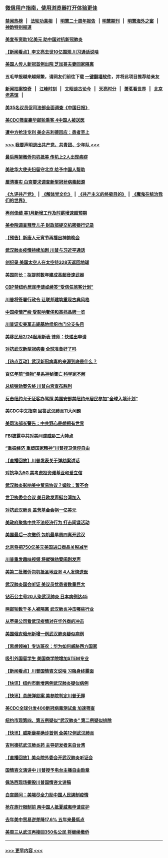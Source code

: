 ### [微信用户指南，使用浏览器打开体验更佳](https://github.com/gfw-breaker/banned-news1/blob/master/indexes/wechat-guide.md?t=0)
#### [禁闻热榜](热点新闻.md?t=0)  &nbsp;&nbsp;|&nbsp;&nbsp; [法轮功真相](https://github.com/gfw-breaker/truth/blob/master/README.md?t=0) &nbsp;&nbsp;|&nbsp;&nbsp; [明慧二十周年报告](https://github.com/gfw-breaker/mh-reports/blob/master/README.md?t=0) &nbsp;&nbsp;|&nbsp;&nbsp;[明慧期刊](https://github.com/gfw-breaker/mh-qikan) &nbsp;&nbsp;|&nbsp;&nbsp; [明慧海外之窗](https://github.com/gfw-breaker/mh-news/blob/master/README.md?t=0) &nbsp;&nbsp;|&nbsp;&nbsp; [神韵特别报道](https://github.com/gfw-breaker/mh-news/blob/master/shenyun.md?t=0)
#### [美宣布资助1亿美元 助中国对抗新冠肺炎](../pages/nsc412/n11852531.md?t=02080544) 
#### [【新闻看点】李文亮去世10亿围观 川习通话说啥](../pages/nsc412/n11852360.md?t=02080544) 
#### [美国人传人新冠首例出院 芝加哥夫妻回家隔离](../pages/nsc412/n11852452.md?t=02080544) 
#### 五毛举报越来越频繁，请网友们前往下载 [一键翻墙软件](https://github.com/gfw-breaker/ssr-accounts)，并将此项目推荐给亲友
#### [新闻拍案惊奇](https://github.com/gfw-breaker/banned-news1/blob/master/pages/link4.md) &nbsp;&nbsp;|&nbsp;&nbsp; [江峰时刻](https://github.com/gfw-breaker/banned-news1/blob/master/pages/link4.md) &nbsp;&nbsp;|&nbsp;&nbsp; [文昭谈古论今](https://github.com/gfw-breaker/banned-news1/blob/master/pages/link4.md) &nbsp;&nbsp;|&nbsp;&nbsp; [天亮时分](https://github.com/gfw-breaker/banned-news1/blob/master/pages/link4.md) &nbsp;&nbsp;|&nbsp;&nbsp; [萧茗看世界](https://github.com/gfw-breaker/banned-news1/blob/master/pages/link4.md) &nbsp;&nbsp;|&nbsp;&nbsp; [北京老茶馆](https://github.com/gfw-breaker/banned-news1/blob/master/pages/link4.md) &nbsp;&nbsp;|&nbsp;&nbsp; 
#### [美35名议员促司法部全面调查《中国日报》](../pages/nsc412/n11852435.md?t=02080544) 
#### [美CDC筛查豪华邮轮乘客 4中国人被送医](../pages/nsc412/n11852085.md?t=02080544) 
#### [遭中方抢注专利 美企吉利德回应：患者至上](../pages/nsc412/n11852037.md?t=02080544) 
#### [>>> 我要声明退出共产党、共青团、少年队 <<<](https://github.com/begood0513/goodnews/blob/master/quit/letter.md) 
#### [最后两架撤侨包机抵美 传机上2人出现病症](../pages/nsc412/n11852173.md?t=02080544) 
#### [美驻华大使夫妇留守北京 给予中国人帮助](../pages/nsc412/n11852165.md?t=02080544) 
#### [厘清事实 白宫要求调查新型冠状病毒起源](../pages/nsc412/n11852106.md?t=02080544) 
#### [《九评共产党》](https://github.com/begood0513/9ping.md/blob/master/README.md) &nbsp;|&nbsp; [《解体党文化》](../../../../jtdwh.md/blob/master/README.md)  &nbsp;|&nbsp; [《共产主义的终极目的》](../../../../gczydzjmd.md/blob/master/README.md) &nbsp;|&nbsp; [《魔鬼在统治我们的世界》](../../../../mgztzwmdsj.md/blob/master/README.md) 
#### [再创佳绩 美1月新增工作及时薪增速超预期](../pages/nsc412/n11852174.md?t=02080544) 
#### [美参院调查拜登儿子 财政部提交机密银行记录](../pages/nsc412/n11851808.md?t=02080544) 
#### [【预告】新唐人元宵节再播出神韵晚会](../pages/nsc412/n11843192.md?t=02080544) 
#### [武汉肺炎疫情持续加剧 川普与习近平通话](../pages/nsc412/n11851613.md?t=02080544) 
#### [创纪录 美国太空人在太空待328天返回地球](../pages/nsc412/n11851266.md?t=02080544) 
#### [美国防长：拟提前数年建成高超音速武器](../pages/nsc412/n11850959.md?t=02080544) 
#### [CBP禁纽约居民申请或续签“受信任旅客计划”](../pages/nsc412/n11850857.md?t=02080544) 
#### [川普将签署行政令 让联邦建筑重现古典风格](../pages/nsc412/n11850654.md?t=02080544) 
#### [中国疫情严峻 受影响奢侈和高档品牌一览](../pages/nsc412/n11850319.md?t=02080544) 
#### [川普证实美军击毙基地组织也门分支头目](../pages/nsc412/n11850383.md?t=02080544) 
#### [美移民局2/24起用新表 律师：快递出申请](../pages/nsc412/n11848220.md?t=02080544) 
#### [对抗武汉新型冠病毒 全球准备好了吗](../pages/nsc412/n11850142.md?t=02080544) 
#### [【热点互动】武汉新冠病毒的来源到底是什么？](../pages/nsc412/n11849749.md?t=02080544) 
#### [百亿年前“怪物”星系神秘骤亡 科学家不解](../pages/nsc412/n11849863.md?t=02080544) 
#### [总统弹劾案告终 川普白宫宣布胜利](../pages/nsc412/n11849985.md?t=02080544) 
#### [反击纽约允无证客办驾照  美国安部禁纽约州居民参加“全球入境计划”](../pages/nsc412/n11849828.md?t=02080544) 
#### [美CDC中文指南 回答武汉肺炎11大问题](../pages/nsc412/n11849703.md?t=02080544) 
#### [美司法部长警告：中共野心是想拥有世界](../pages/nsc412/n11849769.md?t=02080544) 
#### [FBI披露中共对美间谍威胁三大特点](../pages/nsc412/n11849700.md?t=02080544) 
#### [“重振经济 重塑国家精神”川普捍卫信仰自由](../pages/nsc412/n11849641.md?t=02080544) 
#### [【直播回放】川普发表关于弹劾案讲话](../pages/nsc412/n11849472.md?t=02080544) 
#### [对抗华为5G 美考虑投资诺基亚和爱立信](../pages/nsc412/n11849510.md?t=02080544) 
#### [武汉肺炎影响美中贸易协议？姆钦：暂不会](../pages/nsc412/n11849497.md?t=02080544) 
#### [世卫执委会会议 美日欧发声挺台湾加入](../pages/nsc412/n11849433.md?t=02080544) 
#### [对抗武汉肺炎 盖茨基金会捐一亿美元](../pages/nsc412/n11848953.md?t=02080544) 
#### [美政府聚焦中共不法经济行为 打击间谍活动](../pages/nsc412/n11849322.md?t=02080544) 
#### [美国最后一次撤侨 包机最早周四离开武汉](../pages/nsc412/n11849395.md?t=02080544) 
#### [北京将把750亿美元美国进口商品关税减半](../pages/nsc412/n11848896.md?t=02080544) 
#### [川普重发趣味视频 将就弹劾案闹剧发声](../pages/nsc412/n11848715.md?t=02080544) 
#### [美第二批撤侨包机抵圣地亚哥 4人发烧送医](../pages/nsc412/n11847923.md?t=02080544) 
#### [武汉肺炎国会听证 美议员忧患者数量巨大](../pages/nsc412/n11844851.md?t=02080544) 
#### [钻石公主号20人染武汉肺炎 日本病例达45](../pages/nsc412/n11847823.md?t=02080544) 
#### [两邮轮数千多人被隔离 武汉肺炎冲击哪些行业](../pages/nsc412/n11847456.md?t=02080544) 
#### [从苹果公司看武汉疫情对在华外商的冲击](../pages/nsc412/n11847586.md?t=02080544) 
#### [美国俄亥俄州新增一例武汉肺炎疑似病例](../pages/nsc412/n11847714.md?t=02080544) 
#### [【思想领袖】专访班农：华为如何威胁西方国家](../pages/nsc412/n11847306.md?t=02080544) 
#### [吸引外国留学生 美国商学院增加STEM专业](../pages/nsc412/n11847417.md?t=02080544) 
#### [【新闻看点】川普国情咨文说啥 习隐身终露面](../pages/nsc412/n11847016.md?t=02080544) 
#### [【快讯】纽约市新增两例武汉肺炎疑似病例](../pages/nsc412/n11847250.md?t=02080544) 
#### [【快讯】总统弹劾案 美参院判定川普无罪](../pages/nsc412/n11847316.md?t=02080544) 
#### [美CDC全球分发400新冠病毒测试盒 加速筛查](../pages/nsc412/n11847260.md?t=02080544) 
#### [纽约市现第四、第五例疑似“武汉肺炎”   第二例疑似排除](../pages/nsc412/n11847332.md?t=02080544) 
#### [【快讯】威斯康星确诊首例 全美12例武汉肺炎](../pages/nsc412/n11847162.md?t=02080544) 
#### [吉利德抗武汉肺炎药 主导研发者来自台湾](../pages/nsc412/n11847064.md?t=02080544) 
#### [【直播回放】美众院外委会开武汉肺炎听证会](../pages/nsc412/n11846727.md?t=02080544) 
#### [国情咨文演讲中 川普授予电台主播自由勋章](../pages/nsc412/n11846815.md?t=02080544) 
#### [佩洛西现场撕毁川普国情咨文讲稿](../pages/nsc412/n11846724.md?t=02080544) 
#### [白宫顾问：美竭尽全力助中国人民遏制疫情](../pages/nsc412/n11846756.md?t=02080544) 
#### [抢在旅行限制前 两中国人抵夏威夷申请庇护](../pages/nsc412/n11846866.md?t=02080544) 
#### [去年美中贸易逆差降17.6% 五年来最低点](../pages/nsc412/n11846755.md?t=02080544) 
#### [美周三从武汉再接回350名公民 将继续撤侨](../pages/nsc412/n11846705.md?t=02080544) 

----
#### [ >>> 更早内容 <<< ](../indexes/nsc412-earlier.md)

